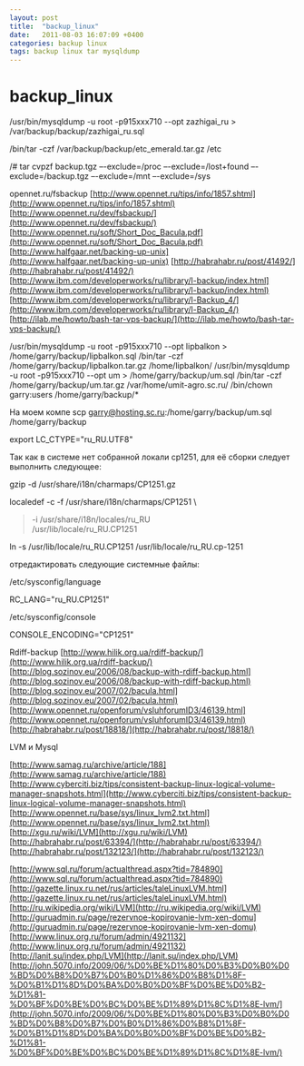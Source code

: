 ```yaml
---
layout: post
title:  "backup_linux"
date:   2011-08-03 16:07:09 +0400
categories: backup linux
tags: backup linux tar mysqldump
---
```


# backup_linux
/usr/bin/mysqldump -u root -p915xxx710 --opt zazhigai_ru > /var/backup/backup/zazhigai_ru.sql

/bin/tar -czf /var/backup/backup/etc_emerald.tar.gz /etc





/# tar cvpzf backup.tgz –-exclude=/proc –-exclude=/lost+found –-exclude=/backup.tgz –-exclude=/mnt –-exclude=/sys



opennet.ru/fsbackup
[http://www.opennet.ru/tips/info/1857.shtml](http://www.opennet.ru/tips/info/1857.shtml)
[http://www.opennet.ru/dev/fsbackup/](http://www.opennet.ru/dev/fsbackup/)
[http://www.opennet.ru/soft/Short_Doc_Bacula.pdf](http://www.opennet.ru/soft/Short_Doc_Bacula.pdf)
[http://www.halfgaar.net/backing-up-unix](http://www.halfgaar.net/backing-up-unix)
[http://habrahabr.ru/post/41492/](http://habrahabr.ru/post/41492/)
[http://www.ibm.com/developerworks/ru/library/l-backup/index.html](http://www.ibm.com/developerworks/ru/library/l-backup/index.html)
[http://www.ibm.com/developerworks/ru/library/l-Backup_4/](http://www.ibm.com/developerworks/ru/library/l-Backup_4/)
[http://ilab.me/howto/bash-tar-vps-backup/](http://ilab.me/howto/bash-tar-vps-backup/)


/usr/bin/mysqldump -u root -p915xxx710 --opt lipbalkon > /home/garry/backup/lipbalkon.sql
/bin/tar -czf /home/garry/backup/lipbalkon.tar.gz /home/lipbalkon/
/usr/bin/mysqldump -u root -p915xxx710 --opt um > /home/garry/backup/um.sql
/bin/tar -czf /home/garry/backup/um.tar.gz /var/home/umit-agro.sc.ru/
/bin/chown garry:users /home/garry/backup/*

На моем компе
scp  garry@hosting.sc.ru:/home/garry/backup/um.sql /home/garry/backup

















export LC_CTYPE="ru_RU.UTF8"


Так как в системе нет собранной локали cp1251, для её сборки следует выполнить следующее:

gzip -d /usr/share/i18n/charmaps/CP1251.gz

localedef -c -f /usr/share/i18n/charmaps/CP1251 \
> -i /usr/share/i18n/locales/ru_RU \
> /usr/lib/locale/ru_RU.CP1251

ln -s /usr/lib/locale/ru_RU.CP1251 /usr/lib/locale/ru_RU.cp-1251

отредактировать следующие системные файлы:

/etc/sysconfig/language

RC_LANG="ru_RU.CP1251"

/etc/sysconfig/console

CONSOLE_ENCODING="CP1251"

















Rdiff-backup
[http://www.hilik.org.ua/rdiff-backup/](http://www.hilik.org.ua/rdiff-backup/)
[http://blog.sozinov.eu/2006/08/backup-with-rdiff-backup.html](http://blog.sozinov.eu/2006/08/backup-with-rdiff-backup.html)
[http://blog.sozinov.eu/2007/02/bacula.html](http://blog.sozinov.eu/2007/02/bacula.html)
[http://www.opennet.ru/openforum/vsluhforumID3/46139.html](http://www.opennet.ru/openforum/vsluhforumID3/46139.html)
[http://habrahabr.ru/post/18818/](http://habrahabr.ru/post/18818/)





LVM и Mysql

[http://www.samag.ru/archive/article/188](http://www.samag.ru/archive/article/188)
[http://www.cyberciti.biz/tips/consistent-backup-linux-logical-volume-manager-snapshots.html](http://www.cyberciti.biz/tips/consistent-backup-linux-logical-volume-manager-snapshots.html)
[http://www.opennet.ru/base/sys/linux_lvm2.txt.html](http://www.opennet.ru/base/sys/linux_lvm2.txt.html)
[http://xgu.ru/wiki/LVM](http://xgu.ru/wiki/LVM)
[http://habrahabr.ru/post/63394/](http://habrahabr.ru/post/63394/)
[http://habrahabr.ru/post/132123/](http://habrahabr.ru/post/132123/)

[http://www.sql.ru/forum/actualthread.aspx?tid=784890](http://www.sql.ru/forum/actualthread.aspx?tid=784890)
[http://gazette.linux.ru.net/rus/articles/taleLinuxLVM.html](http://gazette.linux.ru.net/rus/articles/taleLinuxLVM.html)
[http://ru.wikipedia.org/wiki/LVM](http://ru.wikipedia.org/wiki/LVM)
[http://guruadmin.ru/page/rezervnoe-kopirovanie-lvm-xen-domu](http://guruadmin.ru/page/rezervnoe-kopirovanie-lvm-xen-domu)
[http://www.linux.org.ru/forum/admin/4921132](http://www.linux.org.ru/forum/admin/4921132)
[http://lanit.su/index.php/LVM](http://lanit.su/index.php/LVM)
[http://john.5070.info/2009/06/%D0%BE%D1%80%D0%B3%D0%B0%D0%BD%D0%B8%D0%B7%D0%B0%D1%86%D0%B8%D1%8F-%D0%B1%D1%8D%D0%BA%D0%B0%D0%BF%D0%BE%D0%B2-%D1%81-%D0%BF%D0%BE%D0%BC%D0%BE%D1%89%D1%8C%D1%8E-lvm/](http://john.5070.info/2009/06/%D0%BE%D1%80%D0%B3%D0%B0%D0%BD%D0%B8%D0%B7%D0%B0%D1%86%D0%B8%D1%8F-%D0%B1%D1%8D%D0%BA%D0%B0%D0%BF%D0%BE%D0%B2-%D1%81-%D0%BF%D0%BE%D0%BC%D0%BE%D1%89%D1%8C%D1%8E-lvm/)